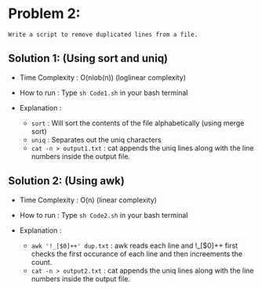 # Problem 2:
`Write a script to remove duplicated lines from a file.`

## Solution 1: (Using sort and uniq)
* Time Complexity : O(nlob(n)) (loglinear complexity)

* How to run : Type `sh Code1.sh` in your bash terminal

* Explanation :
    * `sort` : Will sort the contents of the file alphabetically (using merge sort)
    * `uniq` : Separates out the uniq characters
    * `cat -n > output1.txt` : cat appends the uniq lines along with the line numbers inside the output file.

## Solution 2: (Using awk)
* Time Complexity : O(n) (linear complexity)

* How to run : Type `sh Code2.sh` in your bash terminal

* Explanation :
    * `awk '!_[$0]++' dup.txt` : awk reads each line and !_[$0]++ first checks the first occurance of each line and then increements the count. 
    * `cat -n > output2.txt` : cat appends the uniq lines along with the line numbers inside the output file.
